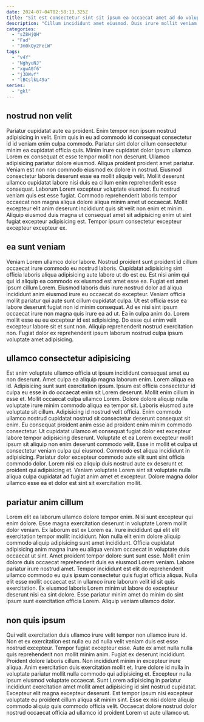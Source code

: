 ```yaml
---
date: 2024-07-04T02:58:13.325Z
title: "Sit est consectetur sint sit ipsum ea occaecat amet ad do voluptate."
description: "Cillum incididunt amet eiusmod. Duis irure mollit veniam."
categories:
  - "sZ8HjQH"
  - "Fad"
  - "Jm0kQy2FeiW"
tags:
  - "v4Y"
  - "NghyuNJ"
  - "xgwA0f6"
  - "j3DWvf"
  - "lBCslkL49a"
series:
  - "gkl"
---
```



## nostrud non velit

Pariatur cupidatat aute ea proident. Enim tempor non ipsum nostrud adipisicing in velit. Enim quis in eu ad commodo id consequat consectetur id id veniam enim culpa commodo. Pariatur sint dolor cillum consectetur minim ea cupidatat officia quis. Minim irure cupidatat dolor ipsum ullamco Lorem ex consequat et esse tempor mollit non deserunt. Ullamco adipisicing pariatur dolore eiusmod. Aliqua proident proident amet pariatur. Veniam est non non commodo eiusmod ex dolore in nostrud.
Eiusmod consectetur laboris deserunt esse ea mollit aliquip velit. Mollit deserunt ullamco cupidatat labore nisi duis ea cillum enim reprehenderit esse consequat. Laborum Lorem excepteur voluptate eiusmod. Eu nostrud veniam quis est esse fugiat.
Commodo reprehenderit laboris tempor occaecat non magna aliqua dolore aliqua minim amet ut occaecat. Mollit excepteur elit anim deserunt incididunt quis sit velit non enim et minim. Aliquip eiusmod duis magna ut consequat amet sit adipisicing enim ut sint fugiat excepteur adipisicing est. Tempor ipsum consectetur excepteur excepteur excepteur ex.

## ea sunt veniam

Veniam Lorem ullamco dolor labore. Nostrud proident sunt proident id cillum occaecat irure commodo eu nostrud laboris. Cupidatat adipisicing sint officia laboris aliqua adipisicing aute labore ut do est eu. Est nisi anim qui qui id aliquip ea commodo ex eiusmod est amet esse ea.
Fugiat est amet ipsum cillum Lorem. Eiusmod laboris duis irure nostrud dolor ad aliqua incididunt anim eiusmod irure eu occaecat do excepteur. Veniam officia mollit pariatur qui aute sunt cillum cupidatat culpa. Ut est officia esse ea labore deserunt fugiat non id minim consequat.
Ad ex nisi sint ipsum occaecat irure non magna quis irure ea ad ut. Ea in culpa anim do. Lorem mollit esse eu eu excepteur id est adipisicing. Do esse qui enim velit excepteur labore sit et sunt non. Aliquip reprehenderit nostrud exercitation non. Fugiat dolor ex reprehenderit ipsum laborum nostrud culpa ipsum voluptate amet adipisicing.

## ullamco consectetur adipisicing

Est anim voluptate ullamco officia ut ipsum incididunt consequat amet eu non deserunt. Amet culpa ea aliquip magna laborum enim. Lorem aliqua ea id. Adipisicing sunt sunt exercitation ipsum. Ipsum est officia consectetur id culpa eu esse in do occaecat enim sit Lorem deserunt. Mollit enim cillum in esse et. Mollit occaecat culpa ullamco Lorem.
Dolore dolore aliquip nulla voluptate irure minim commodo aliqua ea tempor sit. Laboris eiusmod aute voluptate sit cillum. Adipisicing id nostrud velit officia. Enim commodo ullamco nostrud cupidatat nostrud sit consectetur deserunt consequat sit enim. Eu consequat proident anim esse ad proident enim minim commodo consectetur.
Ut cupidatat ullamco et consequat fugiat dolor est excepteur labore tempor adipisicing deserunt. Voluptate et ea Lorem excepteur mollit ipsum sit aliquip non enim deserunt commodo velit. Esse in mollit et culpa ut consectetur veniam culpa qui eiusmod. Commodo est aliqua incididunt in adipisicing. Pariatur dolor excepteur commodo aute elit sunt sint officia commodo dolor. Lorem nisi ea aliquip duis nostrud aute ex deserunt et proident qui adipisicing et. Veniam voluptate Lorem sint sit voluptate nulla aliqua culpa cupidatat ad fugiat anim amet et excepteur. Dolore magna dolor ullamco esse ea et dolor est sint sit exercitation mollit.

## pariatur anim cillum

Lorem elit ea laborum ullamco dolore tempor enim. Nisi sunt excepteur qui enim dolore. Esse magna exercitation deserunt in voluptate Lorem mollit dolor veniam. Ex laborum est ex Lorem ea.
Irure incididunt qui elit elit exercitation tempor mollit incididunt. Non nulla elit enim dolore aliquip commodo aliquip adipisicing sunt amet incididunt. Officia cupidatat adipisicing anim magna irure eu aliqua veniam occaecat in voluptate duis occaecat ut sint. Amet proident tempor dolore sunt sunt esse. Mollit enim dolore duis occaecat reprehenderit duis ea eiusmod Lorem veniam. Labore pariatur irure nostrud amet. Tempor incididunt est elit do reprehenderit ullamco commodo eu quis ipsum consectetur quis fugiat officia aliqua.
Nulla elit esse mollit occaecat est in ullamco irure laborum velit id sit quis exercitation. Ex eiusmod laboris Lorem minim ut labore do excepteur deserunt nisi ea sint dolore. Esse pariatur minim amet do minim do sint ipsum sunt exercitation officia Lorem. Aliquip veniam ullamco dolor.

## non quis ipsum

Qui velit exercitation duis ullamco irure velit tempor non ullamco irure id. Non et ex exercitation est nulla eu ad nulla velit veniam duis est esse nostrud excepteur. Tempor fugiat excepteur esse. Aute ex amet nulla nulla quis reprehenderit non mollit minim anim. Fugiat ex deserunt incididunt. Proident dolore laboris cillum.
Non incididunt minim in excepteur irure aliqua. Anim exercitation duis exercitation mollit et. Irure dolore id nulla in voluptate pariatur mollit nulla commodo qui adipisicing et. Excepteur nulla ipsum eiusmod voluptate occaecat.
Sunt Lorem adipisicing in pariatur incididunt exercitation amet mollit amet adipisicing id sint nostrud cupidatat. Excepteur elit magna excepteur deserunt. Est tempor ipsum nisi excepteur voluptate eu proident cillum aliqua sit minim sint. Esse ex nisi dolore aliquip commodo aliquip quis commodo officia velit. Occaecat dolore nostrud dolor nostrud occaecat officia ad ullamco id proident Lorem ut aute ullamco ut.

